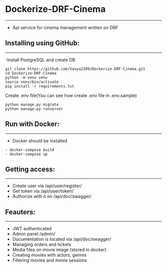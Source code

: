 # Dockerize-DRF-Cinema
___
- Api service for cinema management written on DRF

## Installing using GitHub:
___
-Install PostgreSQL and create DB

```shell
git clone https://github.com/Vanya2389/Dockerize-DRF-Cinema.git
cd Dockerize-DRF-Cinema
python -m venv venv
source venv/bin/activate
pip install -r requirements.txt
```
Create .env file(You can see how create .env file in .env.sample) 
```
python manage.py migrate
python manage.py runserver
```

## Run with Docker:
___
- Docker should be installed
```
- docker-compose build
- docker-compose up
```

## Getting access:
___
- Create user via /api/user/register/
- Get  token via /api/user/token/
- Authorize with it on /api/doc/swagger/

## Feauters:
___
- JWT authenticated
- Admin panel /admin/
- Documentation is located via /api/doc/swagger/
- Managing orders and tickets
- Media files on movie image (stored in docker)
- Creating movies with actors, genres 
- Filtering movies and movie sessions
